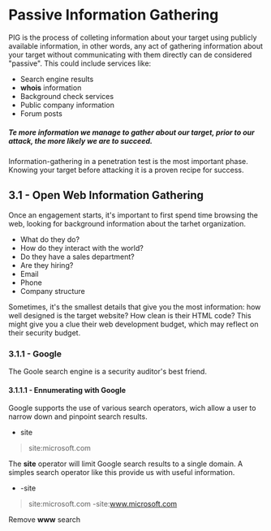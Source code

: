 # Passive Information Gathering

PIG is the process of colleting information about your target using publicly available information, in other words, any act of gathering information about your target without communicating with them directly can de considered "passive". This could include services like:

* Search engine results
* **whois** information
* Background check services
* Public company information
* Forum posts

##### Te more information we manage to gather about our target, prior to our attack, the more likely we are to succeed.

Information-gathering in a penetration test is the most important phase. Knowing your target before attacking it is a proven recipe for success.

## 3.1 - Open Web Information Gathering

Once an engagement starts, it's important to first spend time browsing the web, looking for background information about the tarhet organization. 

* What do they do?
* How do they interact with the world?
* Do they have a sales department?
* Are they hiring?
* Email
* Phone
* Company structure

Sometimes, it's the smallest details that give you the most information: how well designed is the target website? How clean is their HTML code? This might give you a clue their web development budget, which may reflect on their security budget.

### 3.1.1 - Google

The Goole search engine is a security auditor's best friend.

#### 3.1.1.1 - Ennumerating with Google

Google supports the use of various search operators, wich allow a user to narrow down and pinpoint search results.

* site

> site:microsoft.com

The **site** operator will limit Google search results to a single domain. A simples search operator like this provide us with useful information.

* -site

> site:microsoft.com -site:www.microsoft.com

Remove **www** search